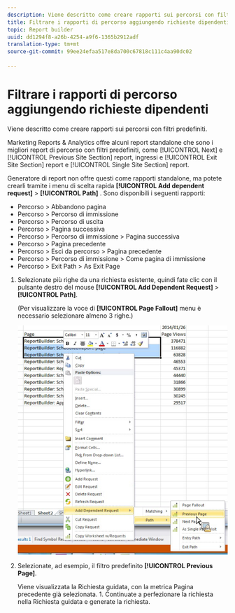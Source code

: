 ```yaml
---
description: Viene descritto come creare rapporti sui percorsi con filtri predefiniti.
title: Filtrare i rapporti di percorso aggiungendo richieste dipendenti
topic: Report builder
uuid: dd1294f8-a26b-4254-a9f6-1365b2912adf
translation-type: tm+mt
source-git-commit: 99ee24efaa517e8da700c67818c111c4aa90dc02

---
```



# Filtrare i rapporti di percorso aggiungendo richieste dipendenti

Viene descritto come creare rapporti sui percorsi con filtri predefiniti.

Marketing Reports &amp; Analytics offre alcuni report standalone che sono i migliori report di percorso con filtri predefiniti, come [!UICONTROL Next] e [!UICONTROL Previous Site Section] report, ingressi e [!UICONTROL Exit Site Section] report e [!UICONTROL Single Site Section] report.

Generatore di report non offre questi come rapporti standalone, ma potete crearli tramite i menu di scelta rapida **[!UICONTROL Add dependent request]** > **[!UICONTROL Path]** . Sono disponibili i seguenti rapporti:

* Percorso > Abbandono pagina
* Percorso > Percorso di immissione
* Percorso > Percorso di uscita
* Percorso > Pagina successiva
* Percorso > Percorso di immissione > Pagina successiva
* Percorso > Pagina precedente
* Percorso > Esci da percorso > Pagina precedente
* Percorso > Percorso di immissione > Come pagina di immissione
* Percorso > Exit Path > As Exit Page

1. Selezionate più righe da una richiesta esistente, quindi fate clic con il pulsante destro del mouse **[!UICONTROL Add Dependent Request]** > **[!UICONTROL Path]**.

   (Per visualizzare la voce di **[!UICONTROL Page Fallout]** menu è necessario selezionare almeno 3 righe.)

   ![](assets/dependen_request.png)

1. Selezionate, ad esempio, il filtro predefinito **[!UICONTROL Previous Page]**.

   Viene visualizzata la Richiesta guidata, con la metrica Pagina precedente già selezionata. 1. Continuate a perfezionare la richiesta nella Richiesta guidata e generate la richiesta.
